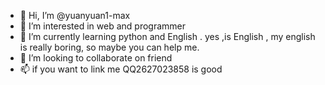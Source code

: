 - 👋 Hi, I’m @yuanyuan1-max
- 👀 I’m interested in web and programmer
- 🌱 I’m currently learning python and English . yes ,is English , my english is really boring, so maybe you can help me.
- 💞️ I’m looking to collaborate on friend
- 📫 if you want to link me QQ2627023858 is good

<!---
yuanyuan1-max/yuanyuan1-max is a ✨ special ✨ repository because its `README.md` (this file) appears on your GitHub profile.
You can click the Preview link to take a look at your changes.
--->
